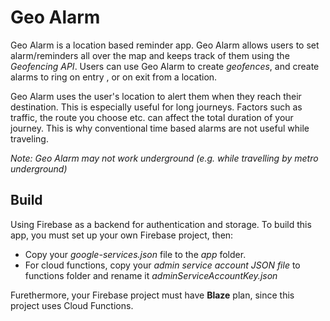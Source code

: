 

# Geo Alarm

Geo Alarm is a location based reminder app. Geo Alarm allows users to set alarm/reminders all over the map and keeps track of them using the *Geofencing API*.
Users can use Geo Alarm to create *geofences*, and create alarms to ring on entry , or on exit from a location.


Geo Alarm uses the user's location to alert them when they reach their destination. This is especially useful for long journeys.
Factors such as traffic, the route you choose etc. can affect the total duration of your journey. This is why conventional time based alarms are not useful while traveling.


*Note: Geo Alarm may not work underground (e.g. while travelling by metro underground)*

## Build
Using Firebase as a backend for authentication and storage.
To build this app, you must set up your own Firebase project, then:

 - Copy your *google-services.json* file to the *app* folder.
 - For cloud functions, copy your *admin service account JSON file* to functions folder and rename it *adminServiceAccountKey.json*

Furethermore, your Firebase project must have **Blaze** plan, since this project uses Cloud Functions.